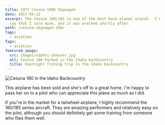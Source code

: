 ```yaml
---
title: 1977 Cessna 180K Skywagon
date: 2017-04-12
excerpt: The Cessna 180/185 is one of the best bush planes around.  I'm sad to
  say that I sold mine, and it was wrecked shortly after.
path: /cessna-skywagon-180/
tags:
  - aviation
Tags:
  - aviation
featured_image:
  src: images/n184tc-shearer.jpg
  alt: Cessna 180 Parked in the Idaho backcountry
  title: Overnight fishing trip in the Idaho backcountry
---
```



![Cessna 180 in the Idaho Backcountry](images/n184tc-shearer.jpg "Parked in the Idaho Backcountry during an overnight fishing trip.")

This airplane has been sold and she's off to a great home. I'm happy to pass her on to a pilot who can appreciate this plane as much as I did.

If you're in the market for a tailwheel airplane, I highly recommend the 180/185 series aircraft.  They are amazing performers and relatively easy on the pilot, although you should definitely get some training from someone who flies them well.